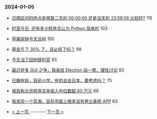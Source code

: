 ### 2024-01-05 
- [日期区间的终点是用第二天的 00:00:00 还是当天的 23:59:59 比较好?](https://www.v2ex.com/t/1006014) 115
- [时至今日, 还有多少程序员认为 Python 简单的](https://www.v2ex.com/t/1006067) 103
- [苹果闹钟今天没响](https://www.v2ex.com/t/1006003) 100
- [基金亏了 30% 了，该止损了吗？](https://www.v2ex.com/t/1006104) 98
- [今天当了回地铁判官](https://www.v2ex.com/t/1006029) 93
- [最近好多 GUI 之争，我来给 Electron 站一票，理性讨论](https://www.v2ex.com/t/1006050) 93
- [已婚有娃，目前小学，有机会去日本，要考虑吗？](https://www.v2ex.com/t/1006224) 75
- [报告称北京程序员年收入中位数超 60 万元](https://www.v2ex.com/t/1006022) 69
- [我发现一个蓝海，目前市面上根本没有男士美颜 APP](https://www.v2ex.com/t/1006039) 63 

- [ < 上一页 ](https://github.com/able8/v2ex-hot-record/blob/master/2024-01-04.md) -------- [ 下一页 > ](https://github.com/able8/v2ex-hot-record/blob/master/2024-01-06.md)